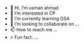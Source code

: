 - 👋 Hi, I’m usman ahmad
- 👀 I’m interested in CP
- 🌱 I’m currently learning DSA
- 💞️ I’m looking to collaborate on ...
- 📫 How to reach me ...
- ⚡ Fun fact: ...

<!---
usman-ahmad-123/usman-ahmad-123 is a ✨ special ✨ repository because its `README.md` (this file) appears on your GitHub profile.
You can click the Preview link to take a look at your changes.
--->
